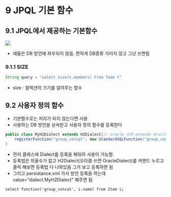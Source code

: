# 9 JPQL 기본 함수

## 9.1 JPQL에서 제공하는 기본함수
<img src="Desktop/JPAStudy/정찬욱/JPA기본편/객체지향 쿼리언어 -기본 문법/img/basicF.png">

* 얘들은 DB 방언에 좌우되지 않음. 편하게 DB종류 가리지 않고 그냥 쓰면됨

### 9.1.1 SIZE
```java
String query = "select size(t.members) From Team t"
```
* size : 컬렉션의 크기를 알려주는 함수


## 9.2 사용자 정의 함수
* 기본함수로는 처리가 되지 않는다면 사용
* 사용하는 DB 방언을 상속받고 사용자 정의 함수를 등록한다

```java
public class MyH2Dialect extends H2Dialect{// oracle 쓰면 extends OracleDialect 쓰면 됨
    registerFunction("group_concat", new StandardSQLFunction("group_concat", StandardTypes.String));
}
```
* 먼저 클래스에 Dialect를 등록을 해둬야 사용이 가능함.
* 등록법은 외울수가 없고 H2Dialect(오라클 쓰면 OracleDialect)를 커맨드 누르고 클릭 해보면 등록법 다 나와있음 그거 보고 등록하면 됨
* 그리고 persistance.xml 가서 방언 등록을 하는데 value="dialect.MyH2Dialect" 해주면 됨

```
select function('group_concat', i.name) from Item i;
```

